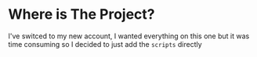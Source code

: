 # Where is The Project?
I've switced to my new account, I wanted everything on this one but it was time consuming so I decided to just add the ```scripts``` directly
